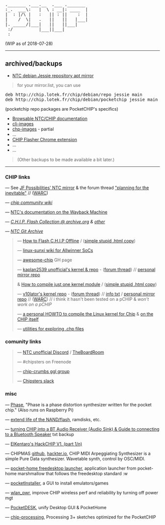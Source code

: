 <pre>
._______ .___.__  .___ ._______ 
:_.  ___\:   |  \ : __|: ____  |
|  : |/\ |   :   || : ||    :  |
|    /  \|   .   ||   ||   |___|
|. _____/|___|   ||   ||___|    
 :/          |___||___|         
 :                              
</pre>

(WIP as of 2018-07-28)
***

## archived/backups

- [NTC debian Jessie repository apt mirror](http://chip.lotek.fr/chip/) 

> for your mirror.list, you can use
<pre>
deb http://chip.lotek.fr/chip/debian/repo jessie main
deb http://chip.lotek.fr/chip/debian/pocketchip jessie main
</pre>
(pocketchip repo packages are PocketCHIP's specifics)

- [Browsable NTC/CHIP documentation](/docs.getchip.com/)
- [cli-images](/cli-images/) 
- [chp-images](/chp-images/) - partial
- ...
- [CHIP Flasher Chrome extension](/misc-files/CHIP%20Flasher%205.0.0_0.zip) 
- ...
- ...

> (Other backups to be made available a bit later.)

***

### CHIP links
 — See [JF Possibilities' NTC mirror](http://chip.jfpossibilities.com/)
 & the forum thread ["planning for the inevitable"](https://bbs.nextthing.co/t/planning-for-the-inevitable/19958) // ([WARC](misc-files/bbs-ntc-planning-for-the-inevitable-thread.warc.gz))

 — *[chip community wiki](http://www.chip-community.org/index.php/Main_Page)*

 — [NTC's documentation on the Wayback Machine](https://web.archive.org/web/20161119024310/http://docs.getchip.com:80/) 

 — *[C.H.I.P. Flash Collection @ archive.org](https://archive.org/details/C.h.i.p.FlashCollection) & [other](https://archive.org/search.php?query=creator%3A%22Next+Thing%2C+Co.%22)*

 — *[NTC Git Archive](https://archive.org/details/NextThingCo.GitArchive)*


> — [How to Flash C.H.I.P Offline](https://yoursunny.com/t/2018/CHIP-flash-offline/) / ([simple stupid .html copy](yoursunny.com-how-to-flash-CHIP-offline.html))
>
> — [linux-sunxi wiki for Allwinner SoCs](https://linux-sunxi.org/Main_Page)
>
> — [awesome-chip](https://github.com/Project-chip-crumbs/awesome-chip) GH page
>
> — [kaplan2539 unofficial's kernel & repo](https://github.com/kaplan2539/CHIP-Debian-Kernel) - ([forum thread](https://bbs.nextthing.co/t/new-kernel-4-4-138/20894)) // [personal mirror repo](/kaplan2539-CHIP-Debian-Kernel/) 
>
> & [How to compile just one kernel module](https://yoursunny.com/t/2018/one-kernel-module/) / ([simple stupid .html copy](yoursunny.com-one-kernel-module.html))
>
> — [v10lator's kernel repo](https://chiprepo.home.v10lator.de/) - ([forum thread](https://bbs.nextthing.co/t/release-alternative-community-driven-kernel/18818)) // [info txt](v10lator-kernel.txt) / [personal mirror repo](/v10lator-kernel/) // ([WARC](misc-files/bbs-ntc-release-alternative-community-driven-kernel-18818.warc.gz)) // i think it hasn't been tested on a pCHIP & *won't work on a pCHIP*
>
> — [a personal HOWTO to compile the Linux kernel for Chip](http://www.raspibo.org/wiki/index.php/Compile_the_Linux_kernel_for_Chip:_my_personal_HOWTO) & [on the CHIP itself](http://www.raspibo.org/wiki/index.php/HOW-TO_compile_Chip%27s_Linux_kernel_and_modules_on_Chip_itself)
>
> — [utilities for exploring .chp files](https://gitlab.com/wh0/chip-setup) 
> 

### comunity links

> — [NTC unofficial Discord](https://discordapp.com/invite/M2wa9RV) / [TheBoardRoom](https://discord.gg/b8jd2wZ)
>
> — #chipsters on Freenode
>
> — [chip-crumbs ggl group](https://groups.google.com/forum/#!forum/chip-crumbs)
>
> — [Chipsters slack](https://slofile.com/slack/chipster)


### misc 
 — [Phase](http://www.humbletune.com/phase/),  "Phase is a phase distortion synthesizer written for the pocket chip." (Also runs on Raspberry Pi)

 — [extend life of the NAND/flash](http://www.chip-community.org/index.php/Flash#Extend_life), ramdisks, etc. 

 — [turning CHIP into a BT Audio Receiver (Audio Sink) & Guide to connecting to a Bluetooth Speaker](http://chip.lotek.fr/misc-files/CHIP-into-BT-Audio-Receiver+connecting-to-BT-speaker.md) txt backup

 — [ElKentaro's HackCHIP V1. (part 1/n)](https://medium.com/@elkentaro/hackerchip-v-1-part-1-of-n-59804d27c245)

 — CHIPMAS [github](https://github.com/nyboer/CHIPMAS), [hackter.io](https://chip.hackster.io/11802/c-h-i-p-midi-arpeggiating-synth-e311ab), CHIP MIDI Arpeggiating Synthesizer is a simple Pure Data synthesizer. Wavetable synth, control by OSC/MIDI. 

 — [pocket-home freedesktop launcher](https://github.com/centuryglass/PocketCHIP-pocket-home), application launcher from pocket-home marshmallow that follows the freedesktop standard
:w

 — [pocketInstaller](https://github.com/IkerGarcia/PocketInstaller), a GUI to install emulators/games

 — [wlan_pwr](https://github.com/fordsfords/wlan_pwr), improve CHIP wireless perf and reliability by turning off power mgt 

 — [PocketDESK](https://github.com/AllGray/PocketDesk), unify Desktop GUI & PocketHome

 — [chip-processing](https://github.com/Lana-chan/chip-processing), Processing 3+ sketches optimized for the PocketCHIP 
